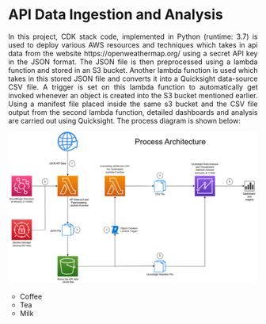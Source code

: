# API Data Ingestion and Analysis
<p align="justify">
In this project, CDK stack code, implemented in Python (runtime: 3.7) is used to deploy various AWS resources and techniques which takes in api data from the website https://openweathermap.org/ using a secret API key in the JSON format.
The JSON file is then preprocessed using a lambda function and stored in an S3 bucket. Another lambda function is used which takes in this stored JSON file and converts it into a Quicksight data-source CSV file. A trigger is set on this lambda function
to automatically get invoked whenever an object is created into the S3 bucket mentioned earlier. Using a manifest file placed inside the same s3 bucket and the CSV file output from the second lambda function, detailed dashboards and analysis are carried out
using Quicksight. The process diagram is shown below:
</p>

![Process Architecture](architecture.png)

<ul style="list-style-type:circle">
  <li>Coffee</li>
  <li>Tea</li>
  <li>Milk</li>
</ul>
